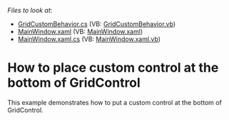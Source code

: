 <!-- default file list -->
*Files to look at*:

* [GridCustomBehavior.cs](./CS/Q346919/GridCustomBehavior.cs) (VB: [GridCustomBehavior.vb](./VB/Q346919/GridCustomBehavior.vb))
* [MainWindow.xaml](./CS/Q346919/MainWindow.xaml) (VB: [MainWindow.xaml](./VB/Q346919/MainWindow.xaml))
* [MainWindow.xaml.cs](./CS/Q346919/MainWindow.xaml.cs) (VB: [MainWindow.xaml.vb](./VB/Q346919/MainWindow.xaml.vb))
<!-- default file list end -->
# How to place custom control at the bottom of GridControl


<p>This example demonstrates how to put a custom control at the bottom of GridControl.</p>

<br/>


